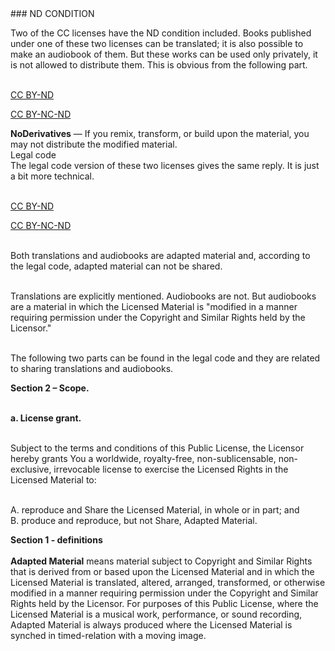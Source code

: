 <div id="nd-condition" markdown="1">
### ND CONDITION
</div>

Two of the CC licenses have the ND condition included. Books published under one of these two licenses can be translated; it is also possible to make an audiobook of them. But these works can be used only privately, it is not allowed to distribute them. This is obvious from the following part. <br><br>

[CC BY-ND](https://creativecommons.org/licenses/by-nd/4.0/)<br>

[CC BY-NC-ND](https://creativecommons.org/licenses/by-nc-nd/4.0/)

<div class="citace" markdown="1">
<strong>NoDerivatives</strong> — If you remix, transform, or build upon the material, you may not distribute the modified material.
</div>

 <div class="underline">Legal code </div>
The legal code version of these two licenses gives the same reply. It is just a bit more technical.<br><br>

[CC BY-ND](https://creativecommons.org/licenses/by-nd/4.0/legalcode)<br>

[CC BY-NC-ND](https://creativecommons.org/licenses/by-nc-nd/4.0/legalcode)<br><br>

Both translations and audiobooks are adapted material and, according to the legal code, adapted material can not be shared.<br><br>

Translations are explicitly mentioned. Audiobooks are not. But audiobooks are a material in which the Licensed Material is "modified in a manner requiring permission under the Copyright and Similar Rights held by the Licensor."<br><br>

The following two parts can be found in the legal code and they are related to sharing translations and audiobooks.

<div class="citace">
<b>Section 2 – Scope.</b><br><br>

<b>a. License grant.</b><br><br>

Subject to the terms and conditions of this Public License, the Licensor hereby grants You a worldwide, royalty-free, non-sublicensable, non-exclusive, irrevocable license to exercise the Licensed Rights in the Licensed Material to:<br><br>

A. reproduce and Share the Licensed Material, in whole or in part; and<br>
<span class="highlighted-text-blue">B. produce and reproduce, but not Share, Adapted Material.</span><br>

</div>

<span class="highlighted-text-blue"></span>

<div class="citace">
<b>Section 1 - definitions</b><br><br>
<b>Adapted Material</b> means material subject to Copyright and Similar Rights that is derived from or based upon the Licensed Material and in which the Licensed Material is <span class="highlighted-text-blue">translated,</span> altered, arranged, transformed, or otherwise <span class="highlighted-text-blue">modified in a manner requiring permission under the Copyright and Similar Rights held by the Licensor.</span> For purposes of this Public License, where the Licensed Material is a musical work, performance, or sound recording, Adapted Material is always produced where the Licensed Material is synched in timed-relation with a moving image.
</div>
